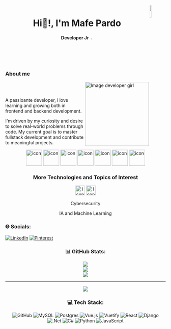 <img align="right" src="https://i.pinimg.com/originals/80/7b/5c/807b5c4b02e765bb4930b7c66662ef4b.gif" width="10%" style="display:inline;">
<h1 align="center"  >Hi🫡!, I'm Mafe Pardo </h1>
<h4 align="center">Developer Jr <img src="https://i.pinimg.com/originals/ca/5f/72/ca5f7279fac547e0804c8341af9e2e6c.gif" width="2%"> </h4>
<h3>About me</h3> 
<img align="right"   src="https://i.pinimg.com/736x/30/a0/37/30a03741515fe8103384dc219cf51cef.jpg" width="200" height="200" alt="Image developer girl">
<br></br>
<p> A passioante developer, i love learning and growing both in frontend and backend development. </p>
<p>I'm driven by my curiosity and desire to solve real-world problems through code. My current goal is to master fullstack development and contribute to meaningful projects.</p>


<div align="center">
  <img src="https://techstack-generator.vercel.app/csharp-icon.svg" alt="icon" width="50" height="50" />
  <img src="https://techstack-generator.vercel.app/python-icon.svg" alt="icon" width="50" height="50" />
  <img src="https://techstack-generator.vercel.app/django-icon.svg" alt="icon" width="50" height="50" />
  <img src="https://techstack-generator.vercel.app/js-icon.svg" alt="icon"width="50" height="50" />
  <img src="https://cdn.jsdelivr.net/gh/devicons/devicon@latest/icons/vuejs/vuejs-original.svg" alt="icon" width="50" height="50"   />
  <img src="https://techstack-generator.vercel.app/react-icon.svg" alt="icon" width="50" height="50" />
 <img src="https://techstack-generator.vercel.app/mysql-icon.svg" alt="icon" width="50" height="50" />
</div>

<h3 align="center"> More Technologies and Topics of Interest</h3>
<div align="center">
   <img src="https://github.com/user-attachments/assets/4a16c26d-d4fb-472e-81a7-68005c96c218" alt="icon-security" width="30">
  <img src="https://github.com/user-attachments/assets/80739e20-5964-401f-94b3-838665b00eb2" alt="icon-ai" width="30">
</div>
<div>
<p align="center">Cybersecurity </p>
<p align="center">IA and Machine Learning </p>
</div>

### 🌐 Socials:
[![LinkedIn](https://img.shields.io/badge/LinkedIn-%230077B5.svg?logo=linkedin&logoColor=white)](https://www.linkedin.com/in/maria-fernanda-delgado-pardo-369922219/) [![Pinterest](https://img.shields.io/badge/Pinterest-%23E60023.svg?logo=Pinterest&logoColor=white)](https://pinterest.com/mf0718) 
<div align="center">

### 📊 GitHub Stats:
![](https://github-readme-stats.vercel.app/api?username=ferdlg&theme=bear&hide_border=false&include_all_commits=false&count_private=false)<br/>
![](https://github-readme-streak-stats.herokuapp.com/?user=ferdlg&theme=bear&hide_border=false)<br/>
![](https://github-readme-stats.vercel.app/api/top-langs/?username=ferdlg&theme=bear&hide_border=false&include_all_commits=false&count_private=false&layout=compact)

---
[![](https://visitcount.itsvg.in/api?id=ferdlg&icon=5&color=11)](https://visitcount.itsvg.in)

### 💻 Tech Stack:
![GitHub](https://img.shields.io/badge/github-%23121011.svg?style=for-the-badge&logo=github&logoColor=white) ![MySQL](https://img.shields.io/badge/mysql-4479A1.svg?style=for-the-badge&logo=mysql&logoColor=white) ![Postgres](https://img.shields.io/badge/postgres-%23316192.svg?style=for-the-badge&logo=postgresql&logoColor=white) ![Vue.js](https://img.shields.io/badge/vue.js-%2335495e.svg?style=for-the-badge&logo=vuedotjs&logoColor=%234FC08D) ![Vuetify](https://img.shields.io/badge/Vuetify-1867C0?style=for-the-badge&logo=vuetify&logoColor=AEDDFF) ![React](https://img.shields.io/badge/react-%2320232a.svg?style=for-the-badge&logo=react&logoColor=%2361DAFB) ![Django](https://img.shields.io/badge/django-%23092E20.svg?style=for-the-badge&logo=django&logoColor=white) ![.Net](https://img.shields.io/badge/.NET-5C2D91?style=for-the-badge&logo=.net&logoColor=white) ![C#](https://img.shields.io/badge/c%23-%23239120.svg?style=for-the-badge&logo=csharp&logoColor=white) ![Python](https://img.shields.io/badge/python-3670A0?style=for-the-badge&logo=python&logoColor=ffdd54) ![JavaScript](https://img.shields.io/badge/javascript-%23323330.svg?style=for-the-badge&logo=javascript&logoColor=%23F7DF1E)
</div>
<!-- Proudly created with GPRM ( https://gprm.itsvg.in ) -->
<!-- Proudly created with GPRM ( https://gprm.itsvg.in ) -->

